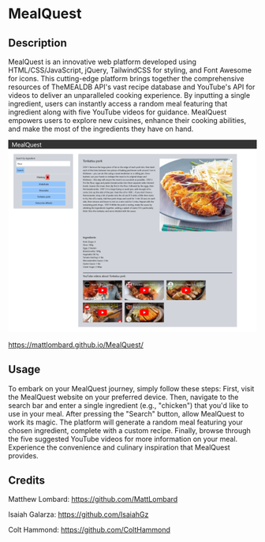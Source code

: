 # MealQuest

## Description

MealQuest is an innovative web platform developed using HTML/CSS/JavaScript, jQuery, TailwindCSS for styling, and Font Awesome for icons. This cutting-edge platform brings together the comprehensive resources of TheMEALDB API's vast recipe database and YouTube's API for videos to deliver an unparalleled cooking experience. By inputting a single ingredient, users can instantly access a random meal featuring that ingredient along with five YouTube videos for guidance. MealQuest empowers users to explore new cuisines, enhance their cooking abilities, and make the most of the ingredients they have on hand.

![Webpage Image](github/images/mealquest-full.png)

https://mattlombard.github.io/MealQuest/

## Usage

To embark on your MealQuest journey, simply follow these steps: First, visit the MealQuest website on your preferred device. Then, navigate to the search bar and enter a single ingredient (e.g., "chicken") that you'd like to use in your meal. After pressing the "Search" button, allow MealQuest to work its magic. The platform will generate a random meal featuring your chosen ingredient, complete with a custom recipe. Finally, browse through the five suggested YouTube videos for more information on your meal. Experience the convenience and culinary inspiration that MealQuest provides.

## Credits

Matthew Lombard: https://github.com/MattLombard

Isaiah Galarza: https://github.com/IsaiahGz

Colt Hammond: https://github.com/ColtHammond

